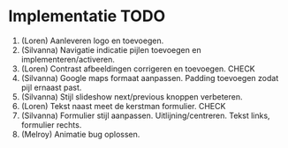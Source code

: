 # Implementatie TODO

1. (Loren) Aanleveren logo en toevoegen.
2. (Silvanna) Navigatie indicatie pijlen toevoegen en implementeren/activeren.
3. (Loren) Contrast afbeeldingen corrigeren en toevoegen. CHECK
5. (Silvanna) Google maps formaat aanpassen.
      Padding toevoegen zodat pijl ernaast past.
6. (Silvanna) Stijl slideshow next/previous knoppen verbeteren.
7. (Loren) Tekst naast meet de kerstman formulier. CHECK
8. (Silvanna) Formulier stijl aanpassen.
      Uitlijning/centreren. Tekst links, formulier rechts.
10. (Melroy) Animatie bug oplossen.

